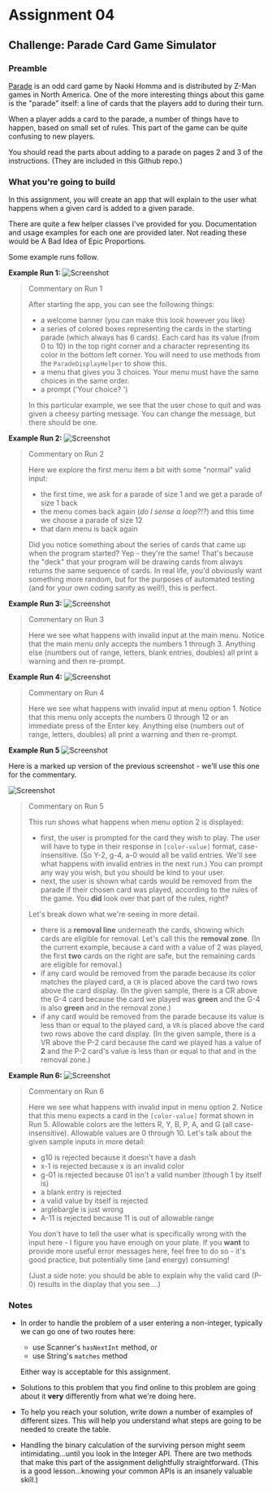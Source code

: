 # Assignment 04

## Challenge: Parade Card Game Simulator

### Preamble

[Parade](https://www.zmangames.com/en/products/parade/) is an odd card game by Naoki Homma and is distributed by Z-Man games in North America. One of the more interesting things about this game is the "parade" itself: a line of cards that the players add to during their turn.

When a player adds a card to the parade, a number of things have to happen, based on small set of rules. This part of the game can be quite confusing to new players.

You should read the parts about adding to a parade on pages 2 and 3 of the instructions. (They are included in this Github repo.)

### What you're going to build

In this assignment, you will create an app that will explain to the user what happens when a given card is added to a given parade.

There are quite a few helper classes I've provided for you. Documentation and usage examples for each one are provided later. Not reading these would be A Bad Idea of Epic Proportions.

Some example runs follow.

**Example Run 1:**
![Screenshot](images/parade-01.PNG)

> Commentary on Run 1
>
> After starting the app, you can see the following things:
>
> - a welcome banner (you can make this look however you like)
> - a series of colored boxes representing the cards in the starting parade (which always has 6 cards). Each card has its value (from 0 to 10) in the top right corner and a character representing its color in the bottom left corner. You will need to use methods from the `ParadeDisplayHelper` to show this.
> - a menu that gives you 3 choices. Your menu must have the same choices in the same order.
> - a prompt ('Your choice? ')
>
> In this particular example, we see that the user chose to quit and was given a cheesy parting message. You can change the message, but there should be one.

**Example Run 2:**
![Screenshot](images/parade-02.PNG)

> Commentary on Run 2
>
> Here we explore the first menu item a bit with some "normal" valid input:
>
> - the first time, we ask for a parade of size 1 and we get a parade of size 1 back
> - the menu comes back again (_do I sense a loop?!?_) and this time we choose a parade of size 12
> - that darn menu is back again
>
> Did you notice something about the series of cards that came up when the program started? Yep - they're the same! That's because the "deck" that your program will be drawing cards from always returns the same sequence of cards. In real life, you'd obviously want something more random, but for the purposes of automated testing (and for your own coding sanity as well!), this is perfect.

**Example Run 3:**
![Screenshot](images/parade-03.PNG)

> Commentary on Run 3
>
> Here we see what happens with invalid input at the main menu. Notice that the main menu only accepts the numbers 1 through 3. Anything else (numbers out of range, letters, blank entries, doubles) all print a warning and then re-prompt.

**Example Run 4:**
![Screenshot](images/parade-04.PNG)

> Commentary on Run 4
>
> Here we see what happens with invalid input at menu option 1. Notice that this menu only accepts the numbers 0 through 12 or an immediate press of the Enter key. Anything else (numbers out of range, letters, doubles) all print a warning and then re-prompt.

**Example Run 5**
![Screenshot](images/parade-05.PNG)

Here is a marked up version of the previous screenshot - we'll use this one for the commentary.

![Screenshot](images/parade-05-marked.PNG)

> Commentary on Run 5
>
> This run shows what happens when menu option 2 is displayed:
>
> - first, the user is prompted for the card they wish to play. The user will have to type in their response in `[color-value]` format, case-insensitive. (So Y-2, g-4, a-0 would all be valid entries. We'll see what happens with invalid entries in the next run.) You can prompt any way you wish, but you should be kind to your user.
> - next, the user is shown what cards would be removed from the parade if their chosen card was played, according to the rules of the game. You **did** look over that part of the rules, right?
>
> Let's break down what we're seeing in more detail.
>
> - there is a **removal line** underneath the cards, showing which cards are eligible for removal. Let's call this the **removal zone**. (In the current example, because a card with a value of 2 was played, the first **two** cards on the right are safe, but the remaining cards are eligible for removal.)
> - if any card would be removed from the parade because its color matches the played card, a `CR` is placed above the card two rows above the card display. (In the given sample, there is a CR above the G-4 card because the card we played was **green** and the G-4 is also **green** and in the removal zone.)
> - if any card would be removed from the parade because its value is less than or equal to the played card, a `VR` is placed above the card two rows above the card display. (In the given sample, there is a VR above the P-2 card because the card we played has a value of **2** and the P-2 card's value is less than or equal to that and in the removal zone.)

**Example Run 6:**
![Screenshot](images/parade-06.PNG)

> Commentary on Run 6
>
> Here we see what happens with invalid input in menu option 2. Notice that this menu expects a card in the `[color-value]` format shown in Run 5. Allowable colors are the letters R, Y, B, P, A, and G (all case-insensitive). Allowable values are 0 through 10. Let's talk about the given sample inputs in more detail:
>
> - g10 is rejected because it doesn't have a dash
> - x-1 is rejected because x is an invalid color
> - g-01 is rejected because 01 isn't a valid number (though 1 by itself is)
> - a blank entry is rejected
> - a valid value by itself is rejected
> - arglebargle is just wrong
> - A-11 is rejected because 11 is out of allowable range
>
> You don't have to tell the user what is specifically wrong with the input here - I figure you have enough on your plate. If you **want** to provide more useful error messages here, feel free to do so - it's good practice, but potentially time (and energy) consuming!
>
> (Just a side note: you should be able to explain why the valid card (P-0) results in the display that you see....)

### Notes

- In order to handle the problem of a user entering a non-integer, typically we can go one of two routes here:

  - use Scanner's `hasNextInt` method, or
  - use String's `matches` method

  Either way is acceptable for this assignment.

- Solutions to this problem that you find online to this problem are going about it **very** differently from what we're doing here.
- To help you reach your solution, write down a number of examples of different sizes. This will help you understand what steps are going to be needed to create the table.
- Handling the binary calculation of the surviving person might seem intimidating...until you look in the Integer API. There are two methods that make this part of the assignment delightfully straightforward. (This is a good lesson...knowing your common APIs is an insanely valuable skill.)
